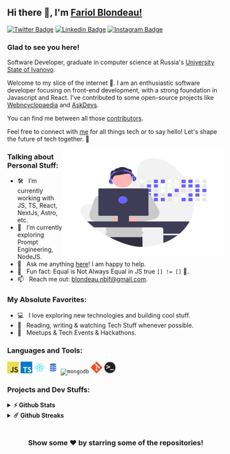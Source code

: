 ## Hi there 👋, I'm [Fariol Blondeau!](https://fariolblondeau.vercel.app/)

[![Twitter Badge](https://img.shields.io/badge/-Twitter-00acee?style=flat-square&logo=Twitter&logoColor=white)](https://twitter.com/bryan_6243) [![Linkedin Badge](https://img.shields.io/badge/-LinkedIn-0e76a8?style=flat-square&logo=Linkedin&logoColor=white)](https://linkedin.com/in/fariolblondeau) [![Instagram Badge](https://img.shields.io/badge/-Instagram-e4405f?style=flat-square&logo=Instagram&logoColor=white)](https://instagram.com/brx_6243/)

### Glad to see you here! &nbsp;

Software Developer, graduate in computer science at Russia's [University State of Ivanovo](http://ivanovo.ac.ru/about_the_university/faculty/7155/).

Welcome to my slice of the internet 🍕.
I am an enthusiastic software developer focusing on front-end development, with a strong foundation in Javascript and React. I've contributed to some open-source projects like [Webncyclopaedia](https://github.com/Webncyclopaedia) and [AskDevs](https://github.com/codewithvoid/AskDevs).

You can find me between all those [contributors](https://github.com/codewithvoid/AskDevs?tab=readme-ov-file#-team).

Feel free to connect with [me](https://fariolblondeau.dev) for all things tech or to say hello! Let's shape the future of tech together. 🌟

<img align="right" height="250" width="375" alt="" src="undraw_Developer_activity_re_39tg.png" />

### Talking about Personal Stuff:

- 🛠 &nbsp; I’m currently working with JS, TS, React, NextJs, Astro, etc.
- 🚀 &nbsp; I’m currently exploring Prompt Engineering, NodeJS.
- 💬 &nbsp; Ask me anything [here](https://www.linkedin.com/in/fariolblondeau)! I am happy to help.
- 👾 &nbsp; Fun fact: Equal is Not Always Equal in JS true `[] != []` 🤣.
- 📫 &nbsp; Reach me out: blondeau.nbif@gmail.com.

### My Absolute Favorites:

- 💻 &nbsp; I love exploring new technologies and building cool stuff.
- 📰 &nbsp; Reading, writing & watching Tech Stuff whenever possible.
- 🍕 &nbsp; Meetups & Tech Events & Hackathons.

### Languages and Tools:

<code><img height="27" src="https://raw.githubusercontent.com/github/explore/80688e429a7d4ef2fca1e82350fe8e3517d3494d/topics/javascript/javascript.png" alt="javascript"></code> <code><img height="27" src="https://raw.githubusercontent.com/github/explore/80688e429a7d4ef2fca1e82350fe8e3517d3494d/topics/typescript/typescript.png" alt="typescript"></code> <code><img height="27" src="https://raw.githubusercontent.com/github/explore/80688e429a7d4ef2fca1e82350fe8e3517d3494d/topics/react/react.png" alt="react"></code> <code><img height="27" src="https://raw.githubusercontent.com/github/explore/80688e429a7d4ef2fca1e82350fe8e3517d3494d/topics/sql/sql.png" alt="sql"></code> <code><img height="27" src="https://encrypted-tbn0.gstatic.com/images?q=tbn%3AANd9GcSTTzPAw-55ssm1Im594xYZ9eRQu2JylrkYLg&usqp=CAU" alt="mongodb"></code> <code><img height="27" src="https://raw.githubusercontent.com/devicons/devicon/master/icons/git/git-original.svg" alt="git"></code> <code><img height="27" src="https://raw.githubusercontent.com/github/explore/80688e429a7d4ef2fca1e82350fe8e3517d3494d/topics/terminal/terminal.png" alt="terminal"></code>

### Projects and Dev Stuffs:

<details>
  <summary><b>⚡ Github Stats</b></summary>

  <br />
  <img height="180em" src="https://github-readme-stats.vercel.app/api?username=bruxx-6243&show_icons=true&hide_border=true&&count_private=true&include_all_commits=true" />
  <img height="180em" src="https://github-readme-stats.vercel.app/api/top-langs/?username=bruxx-6243&exclude_repo=KNN-Image-Classification&show_icons=true&hide_border=true&layout=compact&langs_count=8"/>
</details>

<details>
  <summary><b>☄️ Github Streaks</b></summary>

  <br />
  <img height="180em" src="https://github-readme-streak-stats.herokuapp.com/?user=bruxx-6243&hide_border=true" />
</details>

#

<div align="center">

### Show some ❤️ by starring some of the repositories!

</div>
